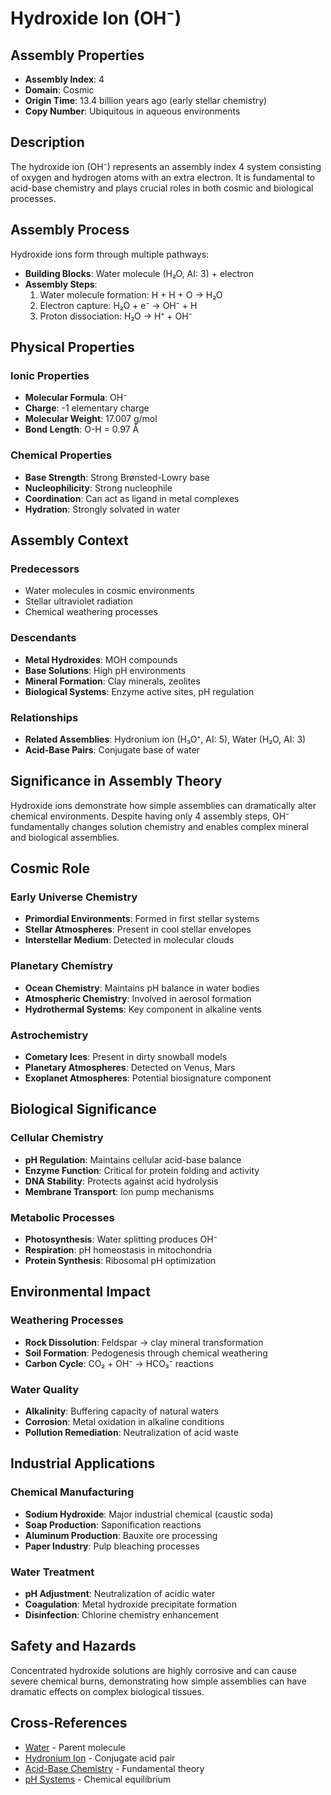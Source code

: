 # Hydroxide Ion (OH⁻)

## Assembly Properties
- **Assembly Index**: 4
- **Domain**: Cosmic
- **Origin Time**: 13.4 billion years ago (early stellar chemistry)
- **Copy Number**: Ubiquitous in aqueous environments

## Description

The hydroxide ion (OH⁻) represents an assembly index 4 system consisting of oxygen and hydrogen atoms with an extra electron. It is fundamental to acid-base chemistry and plays crucial roles in both cosmic and biological processes.

## Assembly Process

Hydroxide ions form through multiple pathways:
- **Building Blocks**: Water molecule (H₂O, AI: 3) + electron
- **Assembly Steps**:
  1. Water molecule formation: H + H + O → H₂O
  2. Electron capture: H₂O + e⁻ → OH⁻ + H
  3. Proton dissociation: H₂O → H⁺ + OH⁻

## Physical Properties

### Ionic Properties
- **Molecular Formula**: OH⁻
- **Charge**: -1 elementary charge
- **Molecular Weight**: 17.007 g/mol
- **Bond Length**: O-H = 0.97 Å

### Chemical Properties
- **Base Strength**: Strong Brønsted-Lowry base
- **Nucleophilicity**: Strong nucleophile
- **Coordination**: Can act as ligand in metal complexes
- **Hydration**: Strongly solvated in water

## Assembly Context

### Predecessors
- Water molecules in cosmic environments
- Stellar ultraviolet radiation
- Chemical weathering processes

### Descendants
- **Metal Hydroxides**: MOH compounds
- **Base Solutions**: High pH environments
- **Mineral Formation**: Clay minerals, zeolites
- **Biological Systems**: Enzyme active sites, pH regulation

### Relationships
- **Related Assemblies**: Hydronium ion (H₃O⁺, AI: 5), Water (H₂O, AI: 3)
- **Acid-Base Pairs**: Conjugate base of water

## Significance in Assembly Theory

Hydroxide ions demonstrate how simple assemblies can dramatically alter chemical environments. Despite having only 4 assembly steps, OH⁻ fundamentally changes solution chemistry and enables complex mineral and biological assemblies.

## Cosmic Role

### Early Universe Chemistry
- **Primordial Environments**: Formed in first stellar systems
- **Stellar Atmospheres**: Present in cool stellar envelopes
- **Interstellar Medium**: Detected in molecular clouds

### Planetary Chemistry
- **Ocean Chemistry**: Maintains pH balance in water bodies
- **Atmospheric Chemistry**: Involved in aerosol formation
- **Hydrothermal Systems**: Key component in alkaline vents

### Astrochemistry
- **Cometary Ices**: Present in dirty snowball models
- **Planetary Atmospheres**: Detected on Venus, Mars
- **Exoplanet Atmospheres**: Potential biosignature component

## Biological Significance

### Cellular Chemistry
- **pH Regulation**: Maintains cellular acid-base balance
- **Enzyme Function**: Critical for protein folding and activity
- **DNA Stability**: Protects against acid hydrolysis
- **Membrane Transport**: Ion pump mechanisms

### Metabolic Processes
- **Photosynthesis**: Water splitting produces OH⁻
- **Respiration**: pH homeostasis in mitochondria
- **Protein Synthesis**: Ribosomal pH optimization

## Environmental Impact

### Weathering Processes
- **Rock Dissolution**: Feldspar → clay mineral transformation
- **Soil Formation**: Pedogenesis through chemical weathering
- **Carbon Cycle**: CO₂ + OH⁻ → HCO₃⁻ reactions

### Water Quality
- **Alkalinity**: Buffering capacity of natural waters
- **Corrosion**: Metal oxidation in alkaline conditions
- **Pollution Remediation**: Neutralization of acid waste

## Industrial Applications

### Chemical Manufacturing
- **Sodium Hydroxide**: Major industrial chemical (caustic soda)
- **Soap Production**: Saponification reactions
- **Aluminum Production**: Bauxite ore processing
- **Paper Industry**: Pulp bleaching processes

### Water Treatment
- **pH Adjustment**: Neutralization of acidic water
- **Coagulation**: Metal hydroxide precipitate formation
- **Disinfection**: Chlorine chemistry enhancement

## Safety and Hazards

Concentrated hydroxide solutions are highly corrosive and can cause severe chemical burns, demonstrating how simple assemblies can have dramatic effects on complex biological tissues.

## Cross-References

- [Water](/domains/cosmic/molecules/water.md) - Parent molecule
- [Hydronium Ion](/domains/cosmic/ions/hydronium.md) - Conjugate acid pair
- [Acid-Base Chemistry](/theory/chemistry/acid_base.md) - Fundamental theory
- [pH Systems](/theory/chemistry/ph_systems.md) - Chemical equilibrium